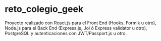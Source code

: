 # reto_colegio_geek
Proyecto realizado con React.js para el Front End (Hooks, Formik u otro), Node.js para el Back End (Express.js, Joi ó Express validator u otro), PostgreSQL y autenticaciones con JWT/Passport.js u otro.

